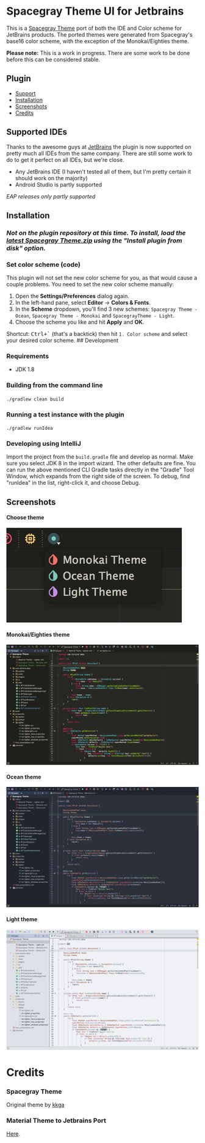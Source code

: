 # Spacegray Theme UI for Jetbrains

This is a [Spacegray Theme](https://github.com/kkga/spacegray) port of both the IDE and Color scheme for JetBrains products.
The ported themes were generated from Spacegray's base16 color scheme, with the exception of the Monokai/Eighties theme.

**Please note:** This is a work in progress. There are some work to be done before this can be considered stable.

## Plugin
* [Support](#supported-ides)
* [Installation](#installation)
* [Screenshots](#screenshots)
* [Credits](#credits)

## Supported IDEs

Thanks to the awesome guys at [JetBrains](https://www.jetbrains.com/) the plugin is now supported on pretty much all IDEs from the same company. There are still some work to do to get it perfect on all IDEs, but we're close.

* Any JetBrains IDE (I haven't tested all of them, but I'm pretty certain it should work on the majority)
* Android Studio is partly supported

_EAP releases only partly supported_

## Installation
### _Not on the plugin repository at this time. To install, load the [latest Spacegray Theme.zip](https://github.com/el1t/spacegray-theme-jetbrains/releases) using the "Install plugin from disk" option._

### Set color scheme (code)
This plugin will not set the new color scheme for you, as that would cause a couple problems. You need to set the new color scheme manually:

1. Open the **Settings/Preferences** dialog again.
2. In the left-hand pane, select **Editor** -> **Colors & Fonts**.
3. In the **Scheme** dropdown, you'll find 3 new schemes: `Spacegray Theme - Ocean`, `Spacegray Theme - Monokai` and `SpacegrayTheme - Light`.
4. Choose the scheme you like and hit **Apply** and **OK**.

Shortcut: <kbd>Ctrl+\`</kbd> (that's a backtick) then hit `1. Color scheme` and select your desired color scheme. ## Development

### Requirements

* JDK 1.8

### Building from the command line

`./gradlew clean build`

### Running a test instance with the plugin

`./gradlew runIdea`

### Developing using IntelliJ

Import the project from the `build.gradle` file and develop as normal.  Make
sure you select JDK 8 in the import wizard.  The other defaults are fine.  You
can run the above mentioned CLI Gradle tasks directly in the "Gradle" Tool
Window, which expands from the right side of the screen.  To debug, find
"runIdea" in the list, right-click it, and choose Debug.

## Screenshots
#### Choose theme
![Choose theme](screenshots/choose-theme.png)

#### Monokai/Eighties theme
![Monokai theme](screenshots/eighties-monokai.png)

#### Ocean theme
![Ocean theme](screenshots/ocean.png)

#### Light theme
![Light theme](screenshots/light.png)

# Credits
### Spacegray Theme
Original theme by [kkga](https://github.com/kkga)

### Material Theme to Jetbrains Port
[Here](https://github.com/ChrisRM/material-theme-jetbrains).
